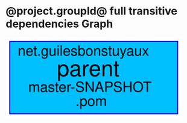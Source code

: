 @project.groupId@ full transitive dependencies Graph
=================

![Image](images/dependency-graph-full.svg "graph-full")
